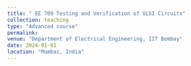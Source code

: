 ```yaml
---
title: " EE 709 Testing and Verification of VLSI Circuits"
collection: teaching
type: "Advanced course"
permalink: 
venue: "Department of Electrical Engineering, IIT Bombay"
date: 2024-01-01
location: "Mumbai, India"
---
```


